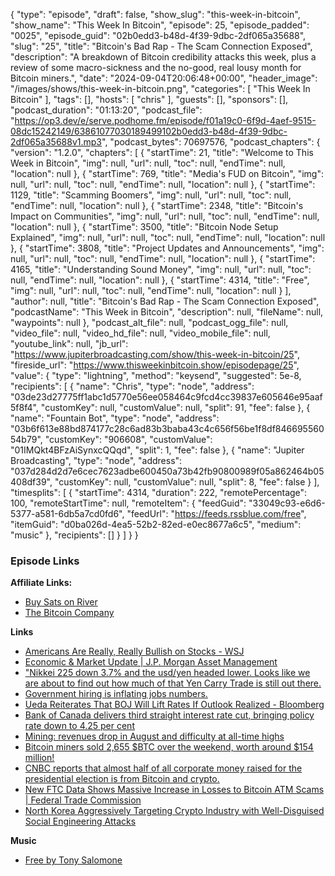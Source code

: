 {
  "type": "episode",
  "draft": false,
  "show_slug": "this-week-in-bitcoin",
  "show_name": "This Week In Bitcoin",
  "episode": 25,
  "episode_padded": "0025",
  "episode_guid": "02b0edd3-b48d-4f39-9dbc-2df065a35688",
  "slug": "25",
  "title": "Bitcoin's Bad Rap - The Scam Connection Exposed",
  "description": "A breakdown of Bitcoin credibility attacks this week, plus a review of some macro-sickness and the no-good, real lousy month for Bitcoin miners.",
  "date": "2024-09-04T20:06:48+00:00",
  "header_image": "/images/shows/this-week-in-bitcoin.png",
  "categories": [
    "This Week In Bitcoin"
  ],
  "tags": [],
  "hosts": [
    "chris"
  ],
  "guests": [],
  "sponsors": [],
  "podcast_duration": "01:13:20",
  "podcast_file": "https://op3.dev/e/serve.podhome.fm/episode/f01a19c0-6f9d-4aef-9515-08dc15242149/63861077030189499102b0edd3-b48d-4f39-9dbc-2df065a35688v1.mp3",
  "podcast_bytes": 70697576,
  "podcast_chapters": {
    "version": "1.2.0",
    "chapters": [
      {
        "startTime": 21,
        "title": "Welcome to This Week in Bitcoin",
        "img": null,
        "url": null,
        "toc": null,
        "endTime": null,
        "location": null
      },
      {
        "startTime": 769,
        "title": "Media's FUD on Bitcoin",
        "img": null,
        "url": null,
        "toc": null,
        "endTime": null,
        "location": null
      },
      {
        "startTime": 1129,
        "title": "Scamming Boomers",
        "img": null,
        "url": null,
        "toc": null,
        "endTime": null,
        "location": null
      },
      {
        "startTime": 2348,
        "title": "Bitcoin's Impact on Communities",
        "img": null,
        "url": null,
        "toc": null,
        "endTime": null,
        "location": null
      },
      {
        "startTime": 3500,
        "title": "Bitcoin Node Setup Explained",
        "img": null,
        "url": null,
        "toc": null,
        "endTime": null,
        "location": null
      },
      {
        "startTime": 3808,
        "title": "Project Updates and Announcements",
        "img": null,
        "url": null,
        "toc": null,
        "endTime": null,
        "location": null
      },
      {
        "startTime": 4165,
        "title": "Understanding Sound Money",
        "img": null,
        "url": null,
        "toc": null,
        "endTime": null,
        "location": null
      },
      {
        "startTime": 4314,
        "title": "Free",
        "img": null,
        "url": null,
        "toc": null,
        "endTime": null,
        "location": null
      }
    ],
    "author": null,
    "title": "Bitcoin's Bad Rap - The Scam Connection Exposed",
    "podcastName": "This Week in Bitcoin",
    "description": null,
    "fileName": null,
    "waypoints": null
  },
  "podcast_alt_file": null,
  "podcast_ogg_file": null,
  "video_file": null,
  "video_hd_file": null,
  "video_mobile_file": null,
  "youtube_link": null,
  "jb_url": "https://www.jupiterbroadcasting.com/show/this-week-in-bitcoin/25",
  "fireside_url": "https://www.thisweekinbitcoin.show/episodepage/25",
  "value": {
    "type": "lightning",
    "method": "keysend",
    "suggested": 5e-8,
    "recipients": [
      {
        "name": "Chris",
        "type": "node",
        "address": "03de23d27775ff1abc1d5770e56ee058464c9fcd4cc39837e605646e95aaf5f8f4",
        "customKey": null,
        "customValue": null,
        "split": 91,
        "fee": false
      },
      {
        "name": "Fountain Bot",
        "type": "node",
        "address": "03b6f613e88bd874177c28c6ad83b3baba43c4c656f56be1f8df84669556054b79",
        "customKey": "906608",
        "customValue": "01IMQkt4BFzAiSynxcQQqd",
        "split": 1,
        "fee": false
      },
      {
        "name": "Jupiter Broadcasting",
        "type": "node",
        "address": "037d284d2d7e6cec7623adbe600450a73b42fb90800989f05a862464b05408df39",
        "customKey": null,
        "customValue": null,
        "split": 8,
        "fee": false
      }
    ],
    "timesplits": [
      {
        "startTime": 4314,
        "duration": 222,
        "remotePercentage": 100,
        "remoteStartTime": null,
        "remoteItem": {
          "feedGuid": "33049c93-e6d6-5377-a581-6db5a7cd0fd6",
          "feedUrl": "https://feeds.rssblue.com/free",
          "itemGuid": "d0ba026d-4ea5-52b2-82ed-e0ec8677a6c5",
          "medium": "music"
        },
        "recipients": []
      }
    ]
  }
}


### Episode Links

**Affiliate Links:**

* [Buy Sats on River](https://river.com/signup?r=3CT4V56E)
* [The Bitcoin Company](https://app.thebitcoincompany.com/signup?ref=JUPITER)

**Links**

* [Americans Are Really, Really Bullish on Stocks - WSJ](https://www.wsj.com/finance/stocks/americans-are-really-really-bullish-on-stocks-ceee798b)
* [Economic & Market Update | J.P. Morgan Asset Management](https://am.jpmorgan.com/us/en/asset-management/adv/insights/market-insights/guide-to-the-markets/economic-and-market-update/)
* ["Nikkei 225 down 3.7% and the usd/yen headed lower. Looks like we are about to find out how much of that Yen Carry Trade is still out there.](https://x.com/jameslavish/status/1831140417632710976)
* [Government hiring is inflating jobs numbers.](https://x.com/KobeissiLetter/status/1830946338869067987)
* [Ueda Reiterates That BOJ Will Lift Rates If Outlook Realized - Bloomberg](https://www.bloomberg.com/news/articles/2024-09-03/boj-ueda-reiterates-stance-of-lifting-rates-if-outlook-realized)
* [Bank of Canada delivers third straight interest rate cut, bringing policy rate down to 4.25 per cent](https://ca.finance.yahoo.com/news/bank-of-canada-expected-to-cut-again-in-interest-rate-announcement-this-morning-110039182.html)
* [Mining: revenues drop in August and difficulty at all-time highs](https://atlas21.com/mining-revenues-drop-in-august-and-difficulty-at-all-time-highs/)
* [Bitcoin miners sold 2,655 $BTC over the weekend, worth around $154 million!](https://xcancel.com/ali_charts/status/1830513966365258163)
* [CNBC reports that almost half of all corporate money raised for the presidential election is from Bitcoin and crypto.](https://x.com/bitcoinmagazine/status/1829557775204237635?s=12&t=E9EIlRX-vHxbQ8g23lQU3A)
* [New FTC Data Shows Massive Increase in Losses to Bitcoin ATM Scams | Federal Trade Commission](https://www.ftc.gov/news-events/news/press-releases/2024/09/new-ftc-data-shows-massive-increase-losses-bitcoin-atm-scams)
* [North Korea Aggressively Targeting Crypto Industry with Well-Disguised Social Engineering Attacks](https://www.ic3.gov/Media/Y2024/PSA240903)

**Music**

* [Free by Tony Salomone](https://podcastindex.org/podcast/7000738)
